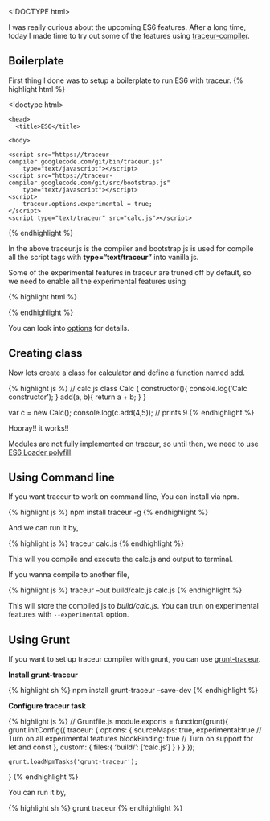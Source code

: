&lt;!DOCTYPE html&gt;

I was really curious about the upcoming ES6 features. After a long time, today I made time to try out some of the features using [traceur-compiler](https://github.com/google/traceur-compiler).

Boilerplate
-----------

First thing I done was to setup a boilerplate to run ES6 with traceur. {% highlight html %}

&lt;!doctype html&gt;

    <head>
      <title>ES6</title>

    <body>

    <script src="https://traceur-compiler.googlecode.com/git/bin/traceur.js"
        type="text/javascript"></script>
    <script src="https://traceur-compiler.googlecode.com/git/src/bootstrap.js"
        type="text/javascript"></script>
    <script>
        traceur.options.experimental = true;
    </script>
    <script type="text/traceur" src="calc.js"></script>

{% endhighlight %}

In the above traceur.js is the compiler and bootstrap.js is used for compile all the script tags with **type=“text/traceur”** into vanilla js.

Some of the experimental features in traceur are truned off by default, so we need to enable all the experimental features using

{% highlight html %}

{% endhighlight %}

You can look into [options](https://github.com/google/traceur-compiler/blob/master/src/options.js) for details.

Creating class
--------------

Now lets create a class for calculator and define a function named add.

{% highlight js %} // calc.js class Calc { constructor(){ console.log(‘Calc constructor’); } add(a, b){ return a + b; } }

var c = new Calc(); console.log(c.add(4,5)); // prints 9 {% endhighlight %}

Hooray!! it works!!

Modules are not fully implemented on traceur, so until then, we need to use [ES6 Loader polyfill](https://github.com/ModuleLoader/es6-module-loader).

Using Command line
------------------

If you want traceur to work on command line, You can install via npm.

{% highlight js %} npm install traceur -g {% endhighlight %}

And we can run it by,

{% highlight js %} traceur calc.js {% endhighlight %}

This will you compile and execute the calc.js and output to terminal.

If you wanna compile to another file,

{% highlight js %} traceur –out build/calc.js calc.js {% endhighlight %}

This will store the compiled js to *build/calc.js*. You can trun on experimental features with `--experimental` option.

Using Grunt
-----------

If you want to set up traceur compiler with grunt, you can use [grunt-traceur](https://github.com/aaronfrost/grunt-traceur).

**Install grunt-traceur**

{% highlight sh %} npm install grunt-traceur –save-dev {% endhighlight %}

**Configure traceur task**

{% highlight js %} // Gruntfile.js module.exports = function(grunt){ grunt.initConfig({ traceur: { options: { sourceMaps: true, experimental:true // Turn on all experimental features blockBinding: true // Turn on support for let and const }, custom: { files:{ ‘build/’: \[‘calc.js’\] } } } });

    grunt.loadNpmTasks('grunt-traceur');

} {% endhighlight %}

You can run it by,

{% highlight sh %} grunt traceur {% endhighlight %}
